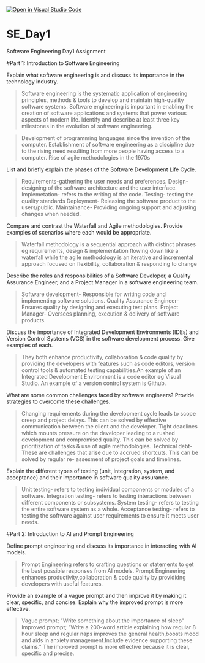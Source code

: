 [![Open in Visual Studio Code](https://classroom.github.com/assets/open-in-vscode-2e0aaae1b6195c2367325f4f02e2d04e9abb55f0b24a779b69b11b9e10269abc.svg)](https://classroom.github.com/online_ide?assignment_repo_id=15568716&assignment_repo_type=AssignmentRepo)
# SE_Day1
Software Engineering Day1 Assignment

#Part 1: Introduction to Software Engineering

Explain what software engineering is and discuss its importance in the technology industry.
>Software engineering is the systematic application of engineering principles, methods & tools to develop and maintain high-quality software systems.
>Software engineering is important in enabling the creation of software applications and systems that power various aspects of modern life.
Identify and describe at least three key milestones in the evolution of software engineering.

>Development of programming languages since the invention of the computer.
>Establishment of software engineering as a discipline due to the rising need resulting from more people having access to a computer.
>Rise of agile methodologies in the 1970s

List and briefly explain the phases of the Software Development Life Cycle.

>Requirements-gathering the user needs and preferences.
>Design- designing of the software architecture and the user interface.
>Implemetation- refers to the writing of the code.
>Testing- testing the quality standards
>Deployment- Releasing the software product to the users/public.
>Maintainance- Providing ongoing support and adjusting changes when needed.


Compare and contrast the Waterfall and Agile methodologies. Provide examples of scenarios where each would be appropriate.

>Waterfall methodology is a sequential approach with distinct phrases eg requirements, design & implementation flowing down like a waterfall while the agile methodology is an iterative and incremental approach focused on flexibility, collaboration & responding to change


Describe the roles and responsibilities of a Software Developer, a Quality Assurance Engineer, and a Project Manager in a software engineering team.

>Software development- Responsible for writing code and implementing software solutions.
>Quality Assurance Engineer- Ensures quality by designing and executing test plans.
>Project Manager- Oversees planning, execution & delivery of software products.

Discuss the importance of Integrated Development Environments (IDEs) and Version Control Systems (VCS) in the software development process. Give examples of each.

>They both enhance productivity, collaboration & code quality by providing the developers with features such as code editors, version control tools & automated testing capabilities.An example of an Integrated Development Environment is a code editor eg Visual Studio. An example of a version control system is Github.

What are some common challenges faced by software engineers? Provide strategies to overcome these challenges.

>Changing requirements during the development cycle leads to scope creep and project delays. This can be solved by effective communication between the client and the developer.
>Tight deadlines which mounts pressure on the developer leading to a rushed development and compromised quality. This can be solved by prioritization of tasks & use of agile methodologies.
>Technical debt- These are challenges that arise due to accrued shortcuts. This can be solved by regular re- assesment of project goals and timelines.

Explain the different types of testing (unit, integration, system, and acceptance) and their importance in software quality assurance.

>Unit testing- refers to testing individual components or modules of a software.
>Integration testing- refers to testing interactions between different components or subsystems.
>System testing- refers to testing the entire software system as a whole.
>Acceptance testing- refers to testing the software against user requirements to ensure it meets user needs.


#Part 2: Introduction to AI and Prompt Engineering


Define prompt engineering and discuss its importance in interacting with AI models.

>Prompt Engineering refers to crafting questions or statements to get the best possible responses from AI models.
>Prompt Engineering enhances productivity,collaboration & code quality by provididng developers with useful features.

Provide an example of a vague prompt and then improve it by making it clear, specific, and concise. Explain why the improved prompt is more effective.

>Vague prompt; "Write something about the importance of sleep"
>Improved prompt; "Write a 200-word article explaining how regular 8 hour sleep and regular naps improves the general health,boosts mood and aids in anxiety management.Include evidence supporting these claims."
>The improved prompt is more effective because it is clear, specific and precise.
